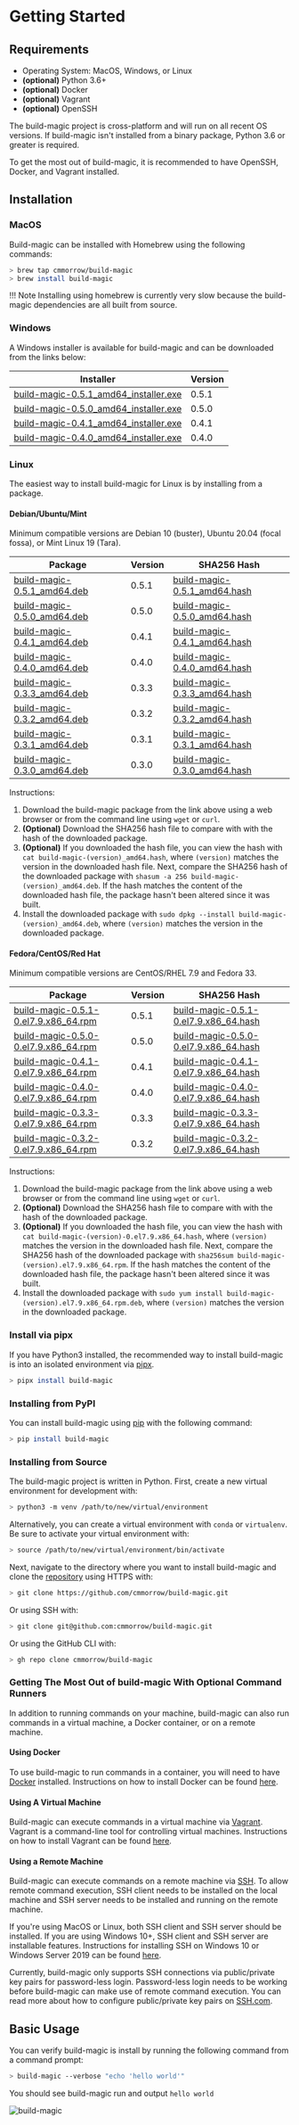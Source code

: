 # Getting Started

## Requirements

* Operating System: MacOS, Windows, or Linux
* **(optional)** Python 3.6+
* **(optional)** Docker
* **(optional)** Vagrant
* **(optional)** OpenSSH

The build-magic project is cross-platform and will run on all recent OS versions. If build-magic isn't installed from a binary package, Python 3.6 or greater is required.

To get the most out of build-magic, it is recommended to have OpenSSH, Docker, and Vagrant installed.

## Installation

### MacOS

Build-magic can be installed with Homebrew using the following commands:

```bash
> brew tap cmmorrow/build-magic
> brew install build-magic
```

!!! Note
    Installing using homebrew is currently very slow because the build-magic dependencies are all built from source.

### Windows

A Windows installer is available for build-magic and can be downloaded from the links below:

| Installer | Version |
|-----------|---------|
|[build-magic-0.5.1_amd64_installer.exe](https://github.com/cmmorrow/build-magic/releases/download/v0.5.1/build-magic-0.5.1_amd64_installer.exe)| 0.5.1 |
|[build-magic-0.5.0_amd64_installer.exe](https://github.com/cmmorrow/build-magic/releases/download/v0.5.0/build-magic-0.5.0_amd64_installer.exe)| 0.5.0 |
|[build-magic-0.4.1_amd64_installer.exe](https://github.com/cmmorrow/build-magic/releases/download/v0.4.1/build-magic-0.4.1_amd64_installer.exe)| 0.4.1 |
|[build-magic-0.4.0_amd64_installer.exe](https://github.com/cmmorrow/build-magic/releases/download/v0.4.0/build-magic-0.4.0_amd64_installer.exe)| 0.4.0 |

### Linux

The easiest way to install build-magic for Linux is by installing from a package.

#### Debian/Ubuntu/Mint

Minimum compatible versions are Debian 10 (buster), Ubuntu 20.04 (focal fossa), or Mint Linux 19 (Tara).

| Package | Version | SHA256 Hash |
|---------|---------|-------------|
|[build-magic-0.5.1_amd64.deb](https://github.com/cmmorrow/build-magic/releases/download/v0.5.1/build-magic-0.5.1_amd64.deb)| 0.5.1 | [build-magic-0.5.1_amd64.hash](https://github.com/cmmorrow/build-magic/releases/download/v0.5.1/build-magic-0.5.1_amd64.hash)|
|[build-magic-0.5.0_amd64.deb](https://github.com/cmmorrow/build-magic/releases/download/v0.5.0/build-magic-0.5.0_amd64.deb)| 0.5.0 | [build-magic-0.5.0_amd64.hash](https://github.com/cmmorrow/build-magic/releases/download/v0.5.0/build-magic-0.5.0_amd64.hash)|
|[build-magic-0.4.1_amd64.deb](https://github.com/cmmorrow/build-magic/releases/download/v0.4.1/build-magic-0.4.1_amd64.deb)| 0.4.1 | [build-magic-0.4.1_amd64.hash](https://github.com/cmmorrow/build-magic/releases/download/v0.4.1/build-magic-0.4.1_amd64.hash)|
|[build-magic-0.4.0_amd64.deb](https://github.com/cmmorrow/build-magic/releases/download/v0.4.0/build-magic-0.4.0_amd64.deb)| 0.4.0 | [build-magic-0.4.0_amd64.hash](https://github.com/cmmorrow/build-magic/releases/download/v0.4.0/build-magic-0.4.0_amd64.hash)|
|[build-magic-0.3.3_amd64.deb](https://github.com/cmmorrow/build-magic/releases/download/v0.3.3/build-magic-0.3.3_amd64.deb)| 0.3.3 | [build-magic-0.3.3_amd64.hash](https://github.com/cmmorrow/build-magic/releases/download/v0.3.3/build-magic-0.3.3_amd64.hash)|
|[build-magic-0.3.2_amd64.deb](https://github.com/cmmorrow/build-magic/releases/download/v0.3.2/build-magic-0.3.2_amd64.deb)| 0.3.2 | [build-magic-0.3.2_amd64.hash](https://github.com/cmmorrow/build-magic/releases/download/v0.3.2/build-magic-0.3.2_amd64.hash)|
|[build-magic-0.3.1_amd64.deb](https://github.com/cmmorrow/build-magic/releases/download/v0.3.1/build-magic-0.3.1_amd64.deb)| 0.3.1 |[build-magic-0.3.1_amd64.hash](https://github.com/cmmorrow/build-magic/releases/download/v0.3.1/build-magic-0.3.1_amd64.hash)|
|[build-magic-0.3.0_amd64.deb](https://github.com/cmmorrow/build-magic/releases/download/v0.3.0/build_magic-0.3.0_amd64.deb)| 0.3.0 | [build-magic-0.3.0_amd64.hash](https://github.com/cmmorrow/build-magic/releases/download/v0.3.0/build-magic-0.3.0_amd64.hash)|

Instructions:

1. Download the build-magic package from the link above using a web browser or from the command line using `wget` or `curl`.
2. **(Optional)** Download the SHA256 hash file to compare with with the hash of the downloaded package.
3. **(Optional)** If you downloaded the hash file, you can view the hash with `cat build-magic-(version)_amd64.hash`, where `(version)` matches the version in the downloaded hash file. Next, compare the SHA256 hash of the downloaded package with `shasum -a 256 build-magic-(version)_amd64.deb`. If the hash matches the content of the downloaded hash file, the package hasn't been altered since it was built.
4. Install the downloaded package with `sudo dpkg --install build-magic-(version)_amd64.deb`, where `(version)` matches the version in the downloaded package.

#### Fedora/CentOS/Red Hat

Minimum compatible versions are CentOS/RHEL 7.9 and Fedora 33.

| Package | Version | SHA256 Hash |
|---------|---------|-------------|
|[build-magic-0.5.1-0.el7.9.x86_64.rpm](https://github.com/cmmorrow/build-magic/releases/download/v0.5.1/build-magic-0.5.1-0.el7.9.x86_64.rpm)| 0.5.1 | [build-magic-0.5.1-0.el7.9.x86_64.hash](https://github.com/cmmorrow/build-magic/releases/download/v0.5.1/build-magic-0.5.1-0.el7.9.x86_64.hash)|
|[build-magic-0.5.0-0.el7.9.x86_64.rpm](https://github.com/cmmorrow/build-magic/releases/download/v0.5.0/build-magic-0.5.0-0.el7.9.x86_64.rpm)| 0.5.0 | [build-magic-0.5.0-0.el7.9.x86_64.hash](https://github.com/cmmorrow/build-magic/releases/download/v0.5.0/build-magic-0.5.0-0.el7.9.x86_64.hash)|
|[build-magic-0.4.1-0.el7.9.x86_64.rpm](https://github.com/cmmorrow/build-magic/releases/download/v0.4.1/build-magic-0.4.1-0.el7.9.x86_64.rpm)| 0.4.1 |[build-magic-0.4.1-0.el7.9.x86_64.hash](https://github.com/cmmorrow/build-magic/releases/download/v0.4.1/build-magic-0.4.1-0.el7.9.x86_64.hash)|
|[build-magic-0.4.0-0.el7.9.x86_64.rpm](https://github.com/cmmorrow/build-magic/releases/download/v0.4.0/build-magic-0.4.0-0.el7.9.x86_64.rpm)| 0.4.0 |[build-magic-0.4.0-0.el7.9.x86_64.hash](https://github.com/cmmorrow/build-magic/releases/download/v0.4.0/build-magic-0.4.0-0.el7.9.x86_64.hash)|
|[build-magic-0.3.3-0.el7.9.x86_64.rpm](https://github.com/cmmorrow/build-magic/releases/download/v0.3.3/build-magic-0.3.3-0.el7.9.x86_64.rpm)| 0.3.3 |[build-magic-0.3.3-0.el7.9.x86_64.hash](https://github.com/cmmorrow/build-magic/releases/download/v0.3.3/build-magic-0.3.3-0.el7.9.x86_64.hash)|
|[build-magic-0.3.2-0.el7.9.x86_64.rpm](https://github.com/cmmorrow/build-magic/releases/download/v0.3.2/build-magic-0.3.2-0.el7.9.x86_64.rpm)| 0.3.2 | [build-magic-0.3.2-0.el7.9.x86_64.hash](https://github.com/cmmorrow/build-magic/releases/download/v0.3.2/build-magic-0.3.2-0.el7.9.x86_64.hash)|

Instructions:

1. Download the build-magic package from the link above using a web browser or from the command line using `wget` or `curl`.
2. **(Optional)** Download the SHA256 hash file to compare with with the hash of the downloaded package.
3. **(Optional)** If you downloaded the hash file, you can view the hash with `cat build-magic-(version)-0.el7.9.x86_64.hash`, where `(version)` matches the version in the downloaded hash file. Next, compare the SHA256 hash of the downloaded package with `sha256sum build-magic-(version).el7.9.x86_64.rpm`. If the hash matches the content of the downloaded hash file, the package hasn't been altered since it was built.
4. Install the downloaded package with `sudo yum install build-magic-(version).el7.9.x86_64.rpm.deb`, where `(version)` matches the version in the downloaded package.

### Install via pipx

If you have Python3 installed, the recommended way to install build-magic is into an isolated environment via [pipx](https://pypa.github.io/pipx/).

```bash
> pipx install build-magic
```

### Installing from PyPI

You can install build-magic using [pip](http://pip-installer.org/) with the following command:

```bash
> pip install build-magic
```

### Installing from Source

The build-magic project is written in Python. First, create a new virtual environment for development with:

```bash
> python3 -m venv /path/to/new/virtual/environment
```

Alternatively, you can create a virtual environment with `conda` or `virtualenv`. Be sure to activate your virtual environment with:

```bash
> source /path/to/new/virtual/environment/bin/activate
```

Next, navigate to the directory where you want to install build-magic and clone the [repository](https://github.com/cmmorrow/build-magic) using HTTPS with:

```bash
> git clone https://github.com/cmmorrow/build-magic.git
```

Or using SSH with:

```bash
> git clone git@github.com:cmmorrow/build-magic.git
```

Or using the GitHub CLI with:

```bash
> gh repo clone cmmorrow/build-magic
```

### Getting The Most Out of build-magic With Optional Command Runners

In addition to running commands on your machine, build-magic can also run commands in a virtual machine, a Docker container, or on a remote machine.

#### Using Docker

To use build-magic to run commands in a container, you will need to have [Docker](https://www.docker.com/) installed. Instructions on how to install Docker can be found [here](https://docs.docker.com/get-docker/).

#### Using A Virtual Machine

Build-magic can execute commands in a virtual machine via [Vagrant](https://www.vagrantup.com/). Vagrant is a command-line tool for controlling virtual machines. Instructions on how to install Vagrant can be found [here](https://www.vagrantup.com/docs/installation).

#### Using a Remote Machine

Build-magic can execute commands on a remote machine via [SSH](https://www.openssh.com/). To allow remote command execution, SSH client needs to be installed on the local machine and SSH server needs to be installed and running on the remote machine.

If you're using MacOS or Linux, both SSH client and SSH server should be installed. If you are using Windows 10+, SSH client and SSH server are installable features. Instructions for installing SSH on Windows 10 or Windows Server 2019 can be found [here](https://docs.microsoft.com/en-us/windows-server/administration/openssh/openssh_install_firstuse).

Currently, build-magic only supports SSH connections via public/private key pairs for password-less login. Password-less login needs to be working before build-magic can make use of remote command execution. You can read more about how to configure public/private key pairs on [SSH.com](https://www.ssh.com/ssh/key/).

## Basic Usage

You can verify build-magic is install by running the following command from a command prompt:

```bash
> build-magic --verbose "echo 'hello world'"
```

You should see build-magic run and output `hello world`

![build-magic](build-magic.gif)
